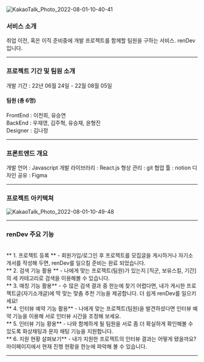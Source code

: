 ![KakaoTalk_Photo_2022-08-01-10-40-41](https://user-images.githubusercontent.com/103410051/182056537-68c6094d-7ac2-4679-9ffd-b8ea9848ce86.png)

### **서비스 소개**  
취업 이전, 혹은 이직 준비중에 개발 프로젝트를 함께할 팀원을 구하는 서비스. renDev 입니다.

---

### **프로젝트 기간 및 팀원 소개**

개발 기간 : 22년 06월 24일 - 22월 08월 05일 <br/>
#### 팀원 (총 6명) <br/> 
FrontEnd : 이천희, 유승연 <br/>
BackEnd : 우재영, 김주혁, 유승재, 윤형진 <br/>
Designer : 김나정<br/>

---

### **프론트엔드 개요**

개발 언어 : Javascript
개발 라이브러리 : React.js
형상 관리 : git
협업 툴 : notion
디자인 공유 : Figma

---

### **프로젝트 아키텍쳐**
![KakaoTalk_Photo_2022-08-01-10-49-48](https://user-images.githubusercontent.com/103410051/182057279-4ad66097-6fab-4499-adc0-ea3461014af7.png)


---

### **renDev 주요 기능**
<br/>
** 1. 프로젝트 등록 **  
 - 회원가입/로그인 후 프로젝트를 모집글을 게시하거나 자기소개서를 작성해 두면, renDev를 일으킬 준비는 완료 되었습니다.
<br/> 
** 2. 검색 기능 활용 **  
 - 나에게 맞는 프로젝트(팀원)가 있는지 [직군, 보유스킬, 기간]의 세 카테고리로 검색을 이용해볼 수 있습니다. 
<br/> 
** 3. 매칭 기능 활용**  
 - 수 많은 검색 결과 중 한눈에 찾기 어렵다면, 내가 게시한 프로젝트글(자기소개글)에 딱 맞는 맞춤 추천 기능을 제공합니다. 더 쉽게 renDev를 일으키세요!
<br/>
** 4. 인터뷰 예약 기능 활용**  
 - 나에게 맞는 프로젝트(팀원)을 발견하셨다면 인터뷰 예약 기능을 이용해 서로 인터뷰 시간을 조정해 보세요.
<br/> 
** 5. 인터뷰 기능 황용**  
 - 나와 함께하게 될 팀원을 서로 좀 더 확실하게 확인해볼 수 있도록 화상채팅과 문자 채팅 기능을 지원합니다.
<br/>
** 6. 지원 현황 살펴보기**  
 - 내가 지원한 프로젝트의 인터뷰 결과는 어떻게 됐을까요? 마이페이지에서 현재 진행 현황을 한눈에 파악해 볼 수 있습니다.
<br/>

---

